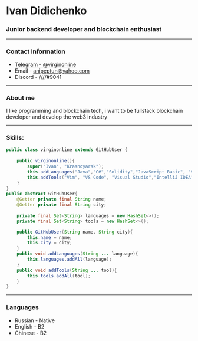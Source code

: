 # Ivan Didichenko
### Junior backend developer and blockchain enthusiast
---
### Contact Information
- [Telegram - @virginonline](t.me/virginonline) <br>
- Email - anipeptun@yahoo.com <br> 
- Discord - ////#9041

---
### About me
I like programming and blockchain tech, i want to be fullstack blockchain developer and develop the web3 industry<br>

---
### Skills:
```java
public class virginonline extends GitHubUser {
    
    public virginonline(){
        super("Ivan", "Krasnoyarsk");
        this.addLanguages("Java","C#","Solidity","JavaScript Basic", "SQL");
        this.addTools("Vim", "VS Code", "Visual Studio","IntelliJ IDEA", "Git");
    }
}
public abstract GitHubUser{
    @Getter private final String name;
    @Getter private final String city;
    
    private final Set<String> languages = new HashSet<>();
    private final Set<String> tools = new HashSet<>();

    public GitHubUser(String name, String city){
        this.name = name;
        this.city = city;
    }
    public void addLanguages(String ... language){
        this.languages.addAll(language);
    }
    public void addTools(String ... tool){
        this.tools.addAll(tool);
    }
}
```
---

### Languages

- Russian \- Native
- English \- B2
- Chinese \- B2

